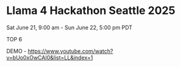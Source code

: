 # Llama 4 Hackathon Seattle 2025

Sat June 21, 9:00 am - Sun June 22, 5:00 pm PDT

TOP 6 

DEMO - https://www.youtube.com/watch?v=bUo0xOwCAI0&list=LL&index=1
